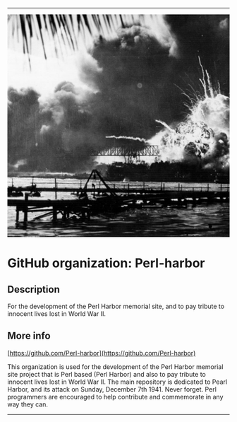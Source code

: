 
***

![PearlHarbor1.jpeg failed to load. The file may be missing or corrupt. Check the file path for errors first.](/AdditionalInfo/1/Perl-harbor/PearlHarbor1.jpeg)

# GitHub organization: Perl-harbor

## Description

For the development of the Perl Harbor memorial site, and to pay tribute to innocent lives lost in World War II.

## More info

[https://github.com/Perl-harbor](https://github.com/Perl-harbor)

This organization is used for the development of the Perl Harbor memorial site project that is Perl based (Perl Harbor) and also to pay tribute to innocent lives lost in World War II. The main repository is dedicated to Pearl Harbor, and its attack on Sunday, December 7th 1941. Never forget. Perl programmers are encouraged to help contribute and commemorate in any way they can. 

***
